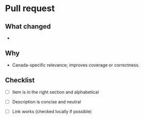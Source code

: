 # Pull request

## What changed

-

## Why

- Canada-specific relevance; improves coverage or correctness.

## Checklist

- [ ] Item is in the right section and alphabetical

- [ ] Description is concise and neutral

- [ ] Link works (checked locally if possible)
